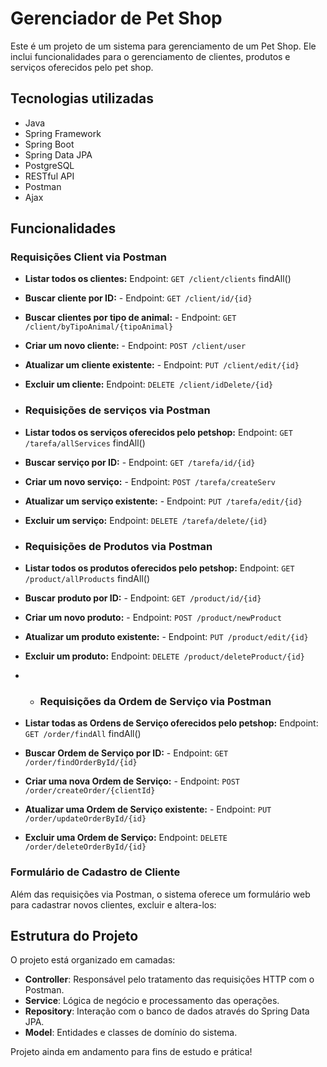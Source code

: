 # Gerenciador de Pet Shop

Este é um projeto de um sistema para gerenciamento de um Pet Shop. Ele inclui funcionalidades para o gerenciamento de clientes, produtos e serviços oferecidos pelo pet shop.

## Tecnologias utilizadas

- Java
- Spring Framework
- Spring Boot
- Spring Data JPA
- PostgreSQL
- RESTful API
- Postman
- Ajax

## Funcionalidades

### Requisições Client via Postman

- **Listar todos os clientes:**  Endpoint: `GET /client/clients` findAll()
  
- **Buscar cliente por ID:** - Endpoint: `GET /client/id/{id}`  
  
- **Buscar clientes por tipo de animal:**  - Endpoint: `GET /client/byTipoAnimal/{tipoAnimal}`

- **Criar um novo cliente:** - Endpoint: `POST /client/user`
  
- **Atualizar um cliente existente:** - Endpoint: `PUT /client/edit/{id}`
  
- **Excluir um cliente:** Endpoint: `DELETE /client/idDelete/{id}`

- ### Requisições de serviços via Postman

- **Listar todos os serviços oferecidos pelo petshop:**  Endpoint: `GET /tarefa/allServices` findAll()
  
- **Buscar serviço por ID:** - Endpoint: `GET /tarefa/id/{id}`  

- **Criar um novo serviço:** - Endpoint: `POST /tarefa/createServ`
  
- **Atualizar um serviço existente:** - Endpoint: `PUT /tarefa/edit/{id}`
  
- **Excluir um serviço:** Endpoint: `DELETE /tarefa/delete/{id}`

- ### Requisições de Produtos via Postman

- **Listar todos os produtos oferecidos pelo petshop:**  Endpoint: `GET /product/allProducts` findAll()
  
- **Buscar produto por ID:** - Endpoint: `GET /product/id/{id}`  

- **Criar um novo produto:** - Endpoint: `POST /product/newProduct`
  
- **Atualizar um produto existente:** - Endpoint: `PUT /product/edit/{id}`
  
- **Excluir um produto:** Endpoint: `DELETE /product/deleteProduct/{id}`

- - ### Requisições da Ordem de Serviço via Postman

- **Listar todas as Ordens de Serviço oferecidos pelo petshop:**  Endpoint: `GET /order/findAll` findAll()
  
- **Buscar Ordem de Serviço por ID:** - Endpoint: `GET /order/findOrderById/{id}`  

- **Criar uma nova Ordem de Serviço:** - Endpoint: `POST /order/createOrder/{clientId}`
  
- **Atualizar uma Ordem de Serviço existente:** - Endpoint: `PUT /order/updateOrderById/{id}`
  
- **Excluir uma Ordem de Serviço:** Endpoint: `DELETE /order/deleteOrderById/{id}`


### Formulário de Cadastro de Cliente

Além das requisições via Postman, o sistema oferece um formulário web para cadastrar novos clientes, excluir e altera-los: 

## Estrutura do Projeto

O projeto está organizado em camadas:

- **Controller**: Responsável pelo tratamento das requisições HTTP com o Postman.
- **Service**: Lógica de negócio e processamento das operações.
- **Repository**: Interação com o banco de dados através do Spring Data JPA.
- **Model**: Entidades e classes de domínio do sistema.

Projeto ainda em andamento para fins de estudo e prática!

